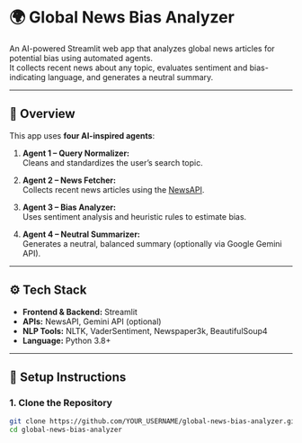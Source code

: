 
# 🌍 Global News Bias Analyzer

An AI-powered Streamlit web app that analyzes global news articles for potential bias using automated agents.  
It collects recent news about any topic, evaluates sentiment and bias-indicating language, and generates a neutral summary.

---

## 🧠 Overview

This app uses **four AI-inspired agents**:

1. **Agent 1 – Query Normalizer:**  
   Cleans and standardizes the user’s search topic.

2. **Agent 2 – News Fetcher:**  
   Collects recent news articles using the [NewsAPI](https://newsapi.org/).

3. **Agent 3 – Bias Analyzer:**  
   Uses sentiment analysis and heuristic rules to estimate bias.

4. **Agent 4 – Neutral Summarizer:**  
   Generates a neutral, balanced summary (optionally via Google Gemini API).

---

## ⚙️ Tech Stack

- **Frontend & Backend:** Streamlit  
- **APIs:** NewsAPI, Gemini API (optional)  
- **NLP Tools:** NLTK, VaderSentiment, Newspaper3k, BeautifulSoup4  
- **Language:** Python 3.8+

---

## 🚀 Setup Instructions

### 1. Clone the Repository
```bash
git clone https://github.com/YOUR_USERNAME/global-news-bias-analyzer.git
cd global-news-bias-analyzer
